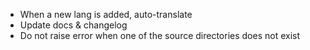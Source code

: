 - When a new lang is added, auto-translate
- Update docs & changelog
- Do not raise error when one of the source directories does not exist
